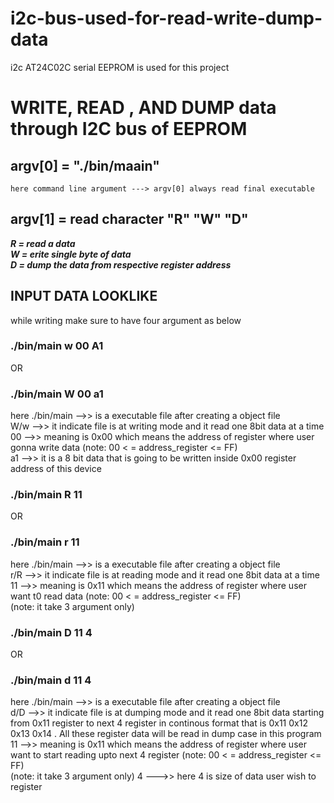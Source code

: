 # i2c-bus-used-for-read-write-dump-data
i2c AT24C02C serial EEPROM is used for this project


# WRITE, READ , AND DUMP data through I2C bus of EEPROM 
## argv[0] = "./bin/maain"    
    here command line argument ---> argv[0] always read final executable
## argv[1] = read character "R" "W" "D" 
***R = read a data***  
***W = erite single byte of data***  
***D = dump the data from respective register address***

## INPUT DATA LOOKLIKE
  while writing make sure to have four argument as below  
  ### ./bin/main w 00 A1  
  OR  
  ### ./bin/main W 00 a1  

  here  ./bin/main   -->> is a executable file after creating a object file  
        W/w   -->> it indicate file is at writing mode and it read one 8bit data at a time  
        00   -->> meaning is 0x00 which means the address of register where user gonna write data  (note:  00 < = address_register <= FF)  
        a1   -->> it is a 8 bit data that is going to be written inside 0x00 register address of this device    

 ### ./bin/main R 11    
  OR  
  ### ./bin/main r 11    

here  ./bin/main   -->> is a executable file after creating a object file  
        r/R   -->> it indicate file is at reading  mode and it read one 8bit data at a time  
        11   -->> meaning is 0x11 which means the address of register where user want t0 read  data  (note:  00 < = address_register <= FF)  
        (note: it take 3 argument only)  


### ./bin/main D 11 4   
  OR  
  ### ./bin/main d 11 4   

here  ./bin/main   -->> is a executable file after creating a object file  
        d/D   -->> it indicate file is at dumping  mode and it read one  8bit data starting from 0x11 register  to next 4 register in continous format that is 0x11 0x12 0x13 0x14 . All these register data will be read in dump case in this program   
        11   -->> meaning is 0x11 which means the address of register where user want to start reading upto  next 4 register  (note:  00 < = address_register <= FF)  
        (note: it take 3 argument only)
        4   --->>  here 4 is size of data user wish to register 
         



